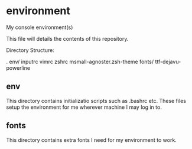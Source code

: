 environment
===========

My console environment(s)

This file will details the contents of this repository.

Directory Structure:

.
  env/
    inputrc
    vimrc
    zshrc
    msmall-agnoster.zsh-theme
  fonts/
    ttf-dejavu-powerline


env
---
This directory contains initializatio scripts such as .bashrc etc.
These files setup the environment for me wherever machine I may log in to.


fonts
-----
This directory contains extra fonts I need for my environment to work.

